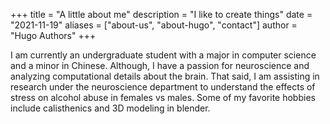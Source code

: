 +++
title = "A little about me"
description = "I like to create things"
date = "2021-11-19"
aliases = ["about-us", "about-hugo", "contact"]
author = "Hugo Authors"
+++

I am currently an undergraduate student with a major in computer science and a minor in Chinese. Although, I have a passion for neuroscience and analyzing computational details about the brain. That said, I am assisting in research under the neuroscience department to understand the effects of stress on alcohol abuse in females vs males. Some of my favorite hobbies include calisthenics and 3D modeling in blender.
